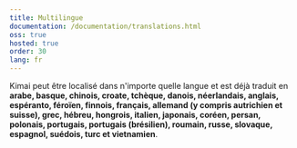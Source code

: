 ```yaml
---
title: Multilingue
documentation: /documentation/translations.html
oss: true
hosted: true
order: 30
lang: fr
---
```


Kimai peut être localisé dans n'importe quelle langue et est déjà traduit en 
**arabe, basque, chinois, croate, tchèque, danois, néerlandais, anglais, espéranto, féroïen, finnois, français, allemand (y compris autrichien et suisse), grec, hébreu, hongrois, italien, japonais, coréen, persan, polonais, portugais, portugais (brésilien), roumain, russe, slovaque, espagnol, suédois, turc et vietnamien**.
